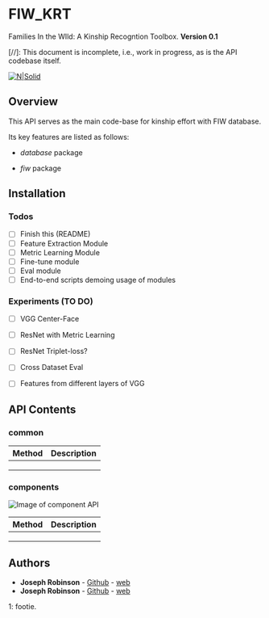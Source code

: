 # FIW_KRT
Families In the WIld: A Kinship Recogntion Toolbox.
**Version 0.1**

[//]: This document is incomplete, i.e., work in progress, as is the API codebase itself.

[![N|Solid](http://smile-fiw.weebly.com/uploads/4/5/1/8/45182585/logo-fiw_orig.png)](http://smile-fiw.weebly.com/uploads/4/5/1/8/45182585/logo-fiw_orig.png)
## Overview
This API serves as the main code-base for kinship effort with FIW database. 

Its key features are listed as follows:
  - *database* package
        
  - *fiw* package
    
    
## Installation


### Todos
- [ ] Finish this (README)
- [ ] Feature Extraction Module 
- [ ] Metric Learning Module
- [ ] Fine-tune module
- [ ] Eval module
- [ ] End-to-end scripts demoing usage of modules

### Experiments (TO DO)
- [ ] VGG Center-Face
- [ ] ResNet with Metric Learning
- [ ] ResNet Triplet-loss?
- [ ] Cross Dataset Eval
- [ ] Features from different layers of VGG


## API Contents
### common
| Method | Description |
| ------ | ------ |
|  |  |
|  |  |
|  |  |

### components
![Image of component API](docs/images/api_class_flowchart.png)

| Method | Description |
| ------ | ------ |
|  |  |
|  |  |
|  |  |




   
## Authors
* **Joseph Robinson** - [Github](https://github.com/huskyjo) - [web](http://www.jrobsvision.com)
* **Joseph Robinson** - [Github](https://github.com/wuyuebupt) - [web](http://www1.ece.neu.edu/~yuewu/)

<a name="myfootnote1">1</a>: footie.
